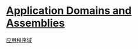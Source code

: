 # [Application Domains and Assemblies](https://docs.microsoft.com/en-us/dotnet/framework/app-domains/index)

[应用程序域](https://docs.microsoft.com/zh-cn/dotnet/framework/app-domains/application-domains)
